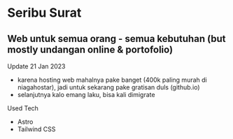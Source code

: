 <h1>Seribu Surat</h1>

<h2>Web untuk semua orang - semua kebutuhan (but mostly undangan online & portofolio)</h2>

<p>Update 21 Jan 2023</p>
<ul>
    <li>karena hosting web mahalnya pake banget (400k paling murah di niagahostar), jadi untuk sekarang pake gratisan duls (github.io)</li>
    <li>selanjutnya kalo emang laku, bisa kali dimigrate</li>
</ul>


<p>Used Tech</p>
<ul>
    <li>Astro</li>
    <li>Tailwind CSS</li>
</ul>
